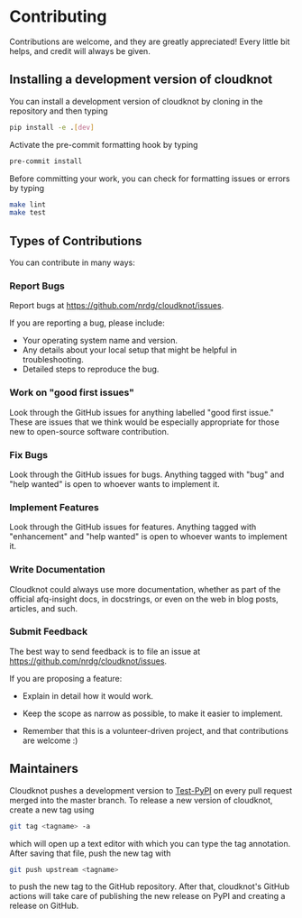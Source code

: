 # Contributing

Contributions are welcome, and they are greatly appreciated! Every little bit
helps, and credit will always be given.

## Installing a development version of cloudknot

You can install a development version of cloudknot by cloning in the repository
and then typing

```bash
pip install -e .[dev]
```

Activate the pre-commit formatting hook by typing

```bash
pre-commit install
```

Before committing your work, you can check for formatting issues or errors by typing

```bash
make lint
make test
```

## Types of Contributions

You can contribute in many ways:

### Report Bugs

Report bugs at <https://github.com/nrdg/cloudknot/issues>.

If you are reporting a bug, please include:

-   Your operating system name and version.
-   Any details about your local setup that might be helpful in troubleshooting.
-   Detailed steps to reproduce the bug.

### Work on "good first issues"

Look through the GitHub issues for anything labelled "good first issue." These
are issues that we think would be especially appropriate for those new to
open-source software contribution.

### Fix Bugs

Look through the GitHub issues for bugs. Anything tagged with "bug" and "help
wanted" is open to whoever wants to implement it.

### Implement Features

Look through the GitHub issues for features. Anything tagged with "enhancement"
and "help wanted" is open to whoever wants to implement it.

### Write Documentation

Cloudknot could always use more documentation, whether as part of the
official afq-insight docs, in docstrings, or even on the web in blog posts,
articles, and such.

### Submit Feedback

The best way to send feedback is to file an issue at
<https://github.com/nrdg/cloudknot/issues>.

If you are proposing a feature:

-   Explain in detail how it would work.

-   Keep the scope as narrow as possible, to make it easier to implement.

-   Remember that this is a volunteer-driven project, and that contributions
    are welcome :)

## Maintainers

Cloudknot pushes a development version to
[Test-PyPI](https://test.pypi.org/) on every pull request merged into
the master branch. To release a new version of cloudknot, create a new
tag using
```bash
git tag <tagname> -a
```
which will open up a text editor with which you can type the tag annotation.
After saving that file, push the new tag with
```bash
git push upstream <tagname>
```
to push the new tag to the GitHub repository. After that, cloudknot's
GitHub actions will take care of publishing the new release on PyPI and
creating a release on GitHub.
